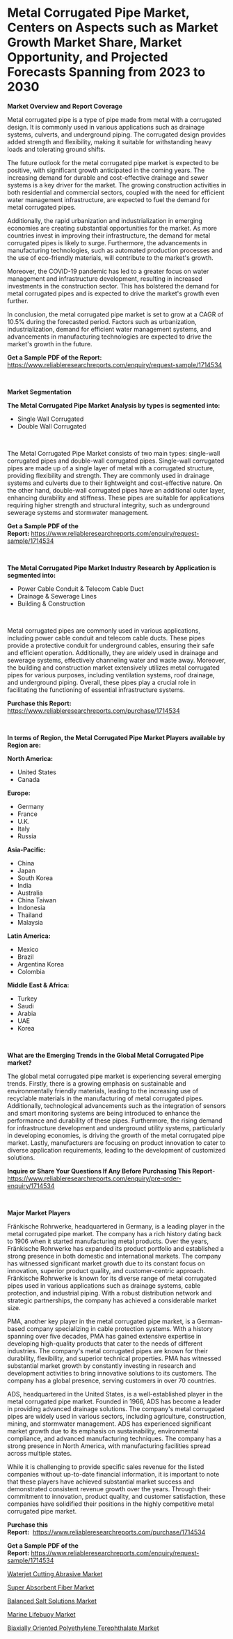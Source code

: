 <p><h1>Metal Corrugated Pipe Market, Centers on Aspects such as Market Growth Market Share, Market Opportunity, and Projected Forecasts Spanning from 2023 to 2030</h1></p><p><strong>Market Overview and Report Coverage</strong></p>
<p><p>Metal corrugated pipe is a type of pipe made from metal with a corrugated design. It is commonly used in various applications such as drainage systems, culverts, and underground piping. The corrugated design provides added strength and flexibility, making it suitable for withstanding heavy loads and tolerating ground shifts.</p><p>The future outlook for the metal corrugated pipe market is expected to be positive, with significant growth anticipated in the coming years. The increasing demand for durable and cost-effective drainage and sewer systems is a key driver for the market. The growing construction activities in both residential and commercial sectors, coupled with the need for efficient water management infrastructure, are expected to fuel the demand for metal corrugated pipes.</p><p>Additionally, the rapid urbanization and industrialization in emerging economies are creating substantial opportunities for the market. As more countries invest in improving their infrastructure, the demand for metal corrugated pipes is likely to surge. Furthermore, the advancements in manufacturing technologies, such as automated production processes and the use of eco-friendly materials, will contribute to the market's growth.</p><p>Moreover, the COVID-19 pandemic has led to a greater focus on water management and infrastructure development, resulting in increased investments in the construction sector. This has bolstered the demand for metal corrugated pipes and is expected to drive the market's growth even further.</p><p>In conclusion, the metal corrugated pipe market is set to grow at a CAGR of 10.5% during the forecasted period. Factors such as urbanization, industrialization, demand for efficient water management systems, and advancements in manufacturing technologies are expected to drive the market's growth in the future.</p></p>
<p><strong>Get a Sample PDF of the Report:</strong> <a href="https://www.reliableresearchreports.com/enquiry/request-sample/1714534">https://www.reliableresearchreports.com/enquiry/request-sample/1714534</a></p>
<p>&nbsp;</p>
<p><strong>Market Segmentation</strong></p>
<p><strong>The Metal Corrugated Pipe Market Analysis by types is segmented into:</strong></p>
<p><ul><li>Single Wall Corrugated</li><li>Double Wall Corrugated</li></ul></p>
<p>&nbsp;</p>
<p><p>The Metal Corrugated Pipe Market consists of two main types: single-wall corrugated pipes and double-wall corrugated pipes. Single-wall corrugated pipes are made up of a single layer of metal with a corrugated structure, providing flexibility and strength. They are commonly used in drainage systems and culverts due to their lightweight and cost-effective nature. On the other hand, double-wall corrugated pipes have an additional outer layer, enhancing durability and stiffness. These pipes are suitable for applications requiring higher strength and structural integrity, such as underground sewerage systems and stormwater management.</p></p>
<p><strong>Get a Sample PDF of the Report:</strong>&nbsp;<a href="https://www.reliableresearchreports.com/enquiry/request-sample/1714534">https://www.reliableresearchreports.com/enquiry/request-sample/1714534</a></p>
<p>&nbsp;</p>
<p><strong>The Metal Corrugated Pipe Market Industry Research by Application is segmented into:</strong></p>
<p><ul><li>Power Cable Conduit & Telecom Cable Duct</li><li>Drainage & Sewerage Lines</li><li>Building & Construction</li></ul></p>
<p>&nbsp;</p>
<p><p>Metal corrugated pipes are commonly used in various applications, including power cable conduit and telecom cable ducts. These pipes provide a protective conduit for underground cables, ensuring their safe and efficient operation. Additionally, they are widely used in drainage and sewerage systems, effectively channeling water and waste away. Moreover, the building and construction market extensively utilizes metal corrugated pipes for various purposes, including ventilation systems, roof drainage, and underground piping. Overall, these pipes play a crucial role in facilitating the functioning of essential infrastructure systems.</p></p>
<p><strong>Purchase this Report:</strong>&nbsp; <a href="https://www.reliableresearchreports.com/purchase/1714534">https://www.reliableresearchreports.com/purchase/1714534</a></p>
<p>&nbsp;</p>
<p><strong>In terms of Region, the Metal Corrugated Pipe Market Players available by Region are:</strong></p>
<p>
    <p> <strong> North America: </strong>
        <ul>
            <li>United States</li>
            <li>Canada</li>
        </ul>
        </p> 
    <p> <strong> Europe: </strong>
        <ul>
            <li>Germany</li>
            <li>France</li>
            <li>U.K.</li>
            <li>Italy</li>
            <li>Russia</li>
        </ul>
        </p> 
    <p> <strong> Asia-Pacific: </strong>
        <ul>
            <li>China</li>
            <li>Japan</li>
            <li>South Korea</li>
            <li>India</li>
            <li>Australia</li>
            <li>China Taiwan</li>
            <li>Indonesia</li>
            <li>Thailand</li>
            <li>Malaysia</li>
        </ul>
        </p> 
    <p> <strong> Latin America: </strong>
        <ul>
            <li>Mexico</li>
            <li>Brazil</li>
            <li>Argentina Korea</li>
            <li>Colombia</li>
        </ul>
        </p> 
    <p> <strong> Middle East & Africa: </strong>
        <ul>
            <li>Turkey</li>
            <li>Saudi</li>
            <li>Arabia</li>
            <li>UAE</li>
            <li>Korea</li>
        </ul>
    </p>
    </p>
<p>&nbsp;</p>
<p><strong>What are the Emerging Trends in the Global Metal Corrugated Pipe market?</strong></p>
<p><p>The global metal corrugated pipe market is experiencing several emerging trends. Firstly, there is a growing emphasis on sustainable and environmentally friendly materials, leading to the increasing use of recyclable materials in the manufacturing of metal corrugated pipes. Additionally, technological advancements such as the integration of sensors and smart monitoring systems are being introduced to enhance the performance and durability of these pipes. Furthermore, the rising demand for infrastructure development and underground utility systems, particularly in developing economies, is driving the growth of the metal corrugated pipe market. Lastly, manufacturers are focusing on product innovation to cater to diverse application requirements, leading to the development of customized solutions.</p></p>
<p><strong>Inquire or Share Your Questions If Any Before Purchasing This Report</strong>- <a href="https://www.reliableresearchreports.com/enquiry/pre-order-enquiry/1714534">https://www.reliableresearchreports.com/enquiry/pre-order-enquiry/1714534</a></p>
<p>&nbsp;</p>
<p><strong>Major Market Players</strong></p>
<p><p>Fränkische Rohrwerke, headquartered in Germany, is a leading player in the metal corrugated pipe market. The company has a rich history dating back to 1906 when it started manufacturing metal products. Over the years, Fränkische Rohrwerke has expanded its product portfolio and established a strong presence in both domestic and international markets. The company has witnessed significant market growth due to its constant focus on innovation, superior product quality, and customer-centric approach. Fränkische Rohrwerke is known for its diverse range of metal corrugated pipes used in various applications such as drainage systems, cable protection, and industrial piping. With a robust distribution network and strategic partnerships, the company has achieved a considerable market size.</p><p>PMA, another key player in the metal corrugated pipe market, is a German-based company specializing in cable protection systems. With a history spanning over five decades, PMA has gained extensive expertise in developing high-quality products that cater to the needs of different industries. The company's metal corrugated pipes are known for their durability, flexibility, and superior technical properties. PMA has witnessed substantial market growth by constantly investing in research and development activities to bring innovative solutions to its customers. The company has a global presence, serving customers in over 70 countries.</p><p>ADS, headquartered in the United States, is a well-established player in the metal corrugated pipe market. Founded in 1966, ADS has become a leader in providing advanced drainage solutions. The company's metal corrugated pipes are widely used in various sectors, including agriculture, construction, mining, and stormwater management. ADS has experienced significant market growth due to its emphasis on sustainability, environmental compliance, and advanced manufacturing techniques. The company has a strong presence in North America, with manufacturing facilities spread across multiple states.</p><p>While it is challenging to provide specific sales revenue for the listed companies without up-to-date financial information, it is important to note that these players have achieved substantial market success and demonstrated consistent revenue growth over the years. Through their commitment to innovation, product quality, and customer satisfaction, these companies have solidified their positions in the highly competitive metal corrugated pipe market.</p></p>
<p><strong>Purchase this Report:</strong>&nbsp;&nbsp;<a href="https://www.reliableresearchreports.com/purchase/1714534">https://www.reliableresearchreports.com/purchase/1714534</a></p>
<p></p>
<p><strong>Get a Sample PDF of the Report:</strong>&nbsp;<a href="https://www.reliableresearchreports.com/enquiry/request-sample/1714534">https://www.reliableresearchreports.com/enquiry/request-sample/1714534</a></p>
<p><p><a href="https://medium.com/@index.mill.peace/waterjet-cutting-abrasive-market-comprehensive-assessment-by-type-application-and-geography-5856cd948de3">Waterjet Cutting Abrasive Market</a></p><p><a href="https://medium.com/@fire.belt.bug/super-absorbent-fiber-market-outlook-industry-overview-and-forecast-2023-to-2030-625bdf9789fd">Super Absorbent Fiber Market</a></p><p><a href="https://www.linkedin.com/pulse/balanced-salt-solutions-market-size-share-global-analysis-report-2qbce/">Balanced Salt Solutions Market</a></p><p><a href="https://github.com/gdfhhhj/Market-Research-Report-List-1/blob/main/marine-lifebuoy-market.md">Marine Lifebuoy Market</a></p><p><a href="https://www.linkedin.com/pulse/biaxially-oriented-polyethylene-terephthalate-market-wuj7e/">Biaxially Oriented Polyethylene Terephthalate Market</a></p></p>